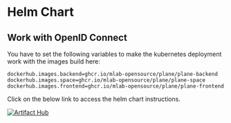 # Helm Chart

## Work with OpenID Connect

You have to set the following variables to make the kubernetes deployment work with the images build here:

```
dockerhub.images.backend=ghcr.io/mlab-opensource/plane/plane-backend
dockerhub.images.space=ghcr.io/mlab-opensource/plane/plane-space
dockerhub.images.frontend=ghcr.io/mlab-opensource/plane/plane-frontend

```

Click on the below link to access the helm chart instructions.

[![Artifact Hub](https://img.shields.io/endpoint?url=https://artifacthub.io/badge/repository/makeplane)](https://artifacthub.io/packages/search?repo=makeplane)
